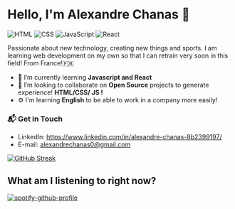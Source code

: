 # Hello, I'm Alexandre Chanas 👋

![HTML](https://img.shields.io/badge/HTML-Intermediate-orange)
![CSS](https://img.shields.io/badge/CSS-Intermediate-blue)
![JavaScript](https://img.shields.io/badge/JavaScript-Intermediate-yellow)
![React](https://img.shields.io/badge/React-Learning-blue)

Passionate about new technology, creating new things and sports. I am learning web development on my own so that I can retrain very soon in this field! From France!🇫🇷

- 🌱 I’m currently learning **Javascript and React**
- 👯 I’m looking to collaborate on **Open Source** projects to generate experience! **HTML/CSS/ JS !**
- ⚙️ I'm learning **English** to be able to work in a company more easily!

### 📬 Get in Touch

- LinkedIn: https://www.linkedin.com/in/alexandre-chanas-8b2399197/
- E-mail: alexandrechanas0@gmail.com

[![GitHub Streak](http://github-readme-streak-stats.herokuapp.com?user=Alexandre-Chs&theme=dark&hide_border=true&date_format=M%20j%5B%2C%20Y%5D)](https://git.io/streak-stats)


## What am I listening to right now?
[![spotify-github-profile](https://spotify-github-profile.vercel.app/api/view?uid=1142025166&cover_image=true&theme=novatorem&bar_color=53b14f&bar_color_cover=false)](https://github.com/kittinan/spotify-github-profile)
